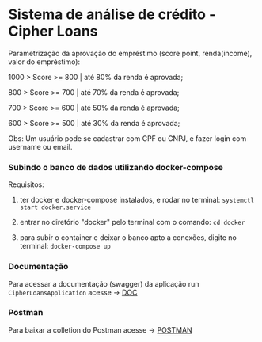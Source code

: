 # Sistema de análise de crédito - Cipher Loans 

Parametrização da aprovação do empréstimo (score point, renda(income), valor do empréstimo):

1000 > Score >= 800 | até 80% da renda é aprovada;

800 > Score >= 700 | até 70% da renda é aprovada;

700 > Score >= 600 | até 50% da renda é aprovada;

600 > Score >= 500 | até 30% da renda é aprovada;

Obs: Um usuário pode se cadastrar com CPF ou CNPJ, e fazer login com username ou email.

### Subindo o banco de dados utilizando docker-compose 
Requisitos: 

1) ter docker e docker-compose instalados, e rodar no terminal:
```systemctl start docker.service``` 

2) entrar no diretório "docker" pelo terminal com o comando:
```cd docker```
 
3) para subir o container e deixar o banco apto a conexões, digite no terminal:
```docker-compose up```

### Documentação 

Para acessar a documentação (swagger) da aplicação run `CipherLoansApplication` acesse -> [DOC](http://localhost:8080/swagger-ui.html#/)

### Postman

Para baixar a colletion do Postman acesse -> [POSTMAN](https://www.getpostman.com/collections/acf664721ad262d55a89)
